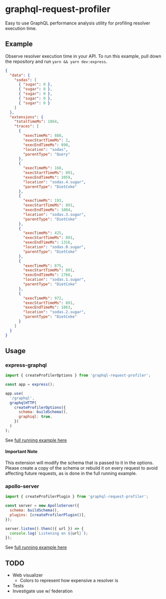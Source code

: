 # graphql-request-profiler

Easy to use GraphQL performance analysis utility for profiling resolver execution time.

## Example

Observe resolver execution time in your API. To run this example, pull down the repository and run `yarn && yarn dev:express`.

```json
{
  "data": {
    "sodas": [
      { "sugar": 0 },
      { "sugar": 0 },
      { "sugar": 0 },
      { "sugar": 0 },
      { "sugar": 0 }
    ]
  },
  "extensions": {
    "totalTimeMs": 1864,
    "traces": [
      {
        "execTimeMs": 888,
        "execStartTimeMs": 2,
        "execEndTimeMs": 890,
        "location": "sodas",
        "parentType": "Query"
      },
      {
        "execTimeMs": 168,
        "execStartTimeMs": 891,
        "execEndTimeMs": 1059,
        "location": "sodas.4.sugar",
        "parentType": "DietCoke"
      },
      {
        "execTimeMs": 193,
        "execStartTimeMs": 891,
        "execEndTimeMs": 1084,
        "location": "sodas.3.sugar",
        "parentType": "DietCoke"
      },
      {
        "execTimeMs": 425,
        "execStartTimeMs": 891,
        "execEndTimeMs": 1316,
        "location": "sodas.0.sugar",
        "parentType": "DietCoke"
      },
      {
        "execTimeMs": 875,
        "execStartTimeMs": 891,
        "execEndTimeMs": 1766,
        "location": "sodas.1.sugar",
        "parentType": "DietCoke"
      },
      {
        "execTimeMs": 972,
        "execStartTimeMs": 891,
        "execEndTimeMs": 1863,
        "location": "sodas.2.sugar",
        "parentType": "DietCoke"
      }
    ]
  }
}
```

## Usage

### express-graphql

```js
import { createProfilerOptions } from 'graphql-request-profiler';

const app = express();

app.use(
  '/graphql',
  graphqlHTTP(
    createProfilerOptions({
      schema: buildSchema(),
      graphiql: true,
    })
  )
);
```

See [full running example here](./examples/express-graphql/index.js)

#### Important Note

This extension will modify the schema that is passed to it in the options. Please create a copy of the schema or rebuild it on every request to avoid affecting future requests, as is done in the full running example.

### apollo-server

```js
import { createProfilerPlugin } from 'graphql-request-profiler';

const server = new ApolloServer({
  schema: buildSchema(),
  plugins: [createProfilerPlugin()],
});

server.listen().then(({ url }) => {
  console.log(`Listening on ${url}`);
});
```

See [full running example here](./examples/apollo/index.js)

## TODO

- Web visualizer
  - Colors to represent how expensive a resolver is
- Tests
- Investigate use w/ federation
